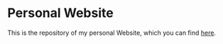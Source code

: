 # Personal Website

This is the repository of my personal Website, which you can find [here](https://benferch.de/).